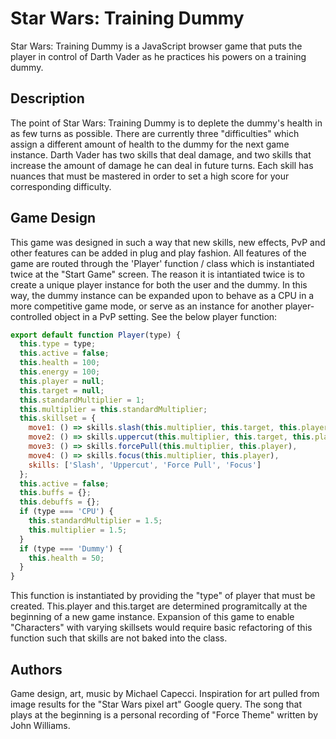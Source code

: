 # Star Wars: Training Dummy

Star Wars: Training Dummy is a JavaScript browser game that puts the player in control of Darth Vader as he practices his powers on a training dummy.

## Description

The point of Star Wars: Training Dummy is to deplete the dummy's health in as few turns as possible. There are currently three "difficulties" which assign a different amount of health to the dummy for the next game instance. Darth Vader has two skills that deal damage, and two skills that increase the amount of damage he can deal in future turns. Each skill has nuances that must be mastered in order to set a high score for your corresponding difficulty.

## Game Design

This game was designed in such a way that new skills, new effects, PvP and other features can be added in plug and play fashion. All features of the game are routed through the 'Player' function / class which is instantiated twice at the "Start Game" screen. The reason it is intantiated twice is to create a unique player instance for both the user and the dummy. In this way, the dummy instance can be expanded upon to behave as a CPU in a more competitive game mode, or serve as an instance for another player-controlled object in a PvP setting. See the below player function:

```javascript
export default function Player(type) {
  this.type = type;
  this.active = false;
  this.health = 100;
  this.energy = 100;
  this.player = null;
  this.target = null;
  this.standardMultiplier = 1;
  this.multiplier = this.standardMultiplier;
  this.skillset = {
    move1: () => skills.slash(this.multiplier, this.target, this.player),
    move2: () => skills.uppercut(this.multiplier, this.target, this.player),
    move3: () => skills.forcePull(this.multiplier, this.player),
    move4: () => skills.focus(this.multiplier, this.player),
    skills: ['Slash', 'Uppercut', 'Force Pull', 'Focus']
  };
  this.active = false;
  this.buffs = {};
  this.debuffs = {};
  if (type === 'CPU') {
    this.standardMultiplier = 1.5;
    this.multiplier = 1.5;
  }
  if (type === 'Dummy') {
    this.health = 50;
  }
}
```

This function is instantiated by providing the "type" of player that must be created. This.player and this.target are determined programitcally at the beginning of a new game instance. Expansion of this game to enable "Characters" with varying skillsets would require basic refactoring of this function such that skills are not baked into the class.

## Authors
Game design, art, music by Michael Capecci. Inspiration for art pulled from image results for the "Star Wars pixel art" Google query. The song that plays at the beginning is a personal recording of "Force Theme" written by John Williams.
